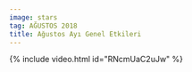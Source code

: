 ```yaml
---
image: stars
tag: AĞUSTOS 2018
title: Ağustos Ayı Genel Etkileri
---
```


{% include video.html id="RNcmUaC2uJw" %}
